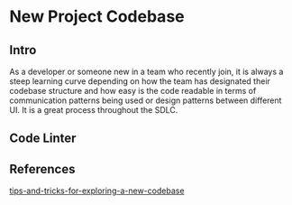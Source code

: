 # New Project Codebase


## Intro

As a developer or someone new in a team who recently join, it is always a steep learning curve depending on how the team has designated their codebase structure and how easy is the code readable in terms of communication patterns being used or design patterns between different UI. It is a great process throughout the SDLC.


## Code Linter


## References

[tips-and-tricks-for-exploring-a-new-codebase](https://www.donnywals.com/tips-and-tricks-for-exploring-a-new-codebase/)
